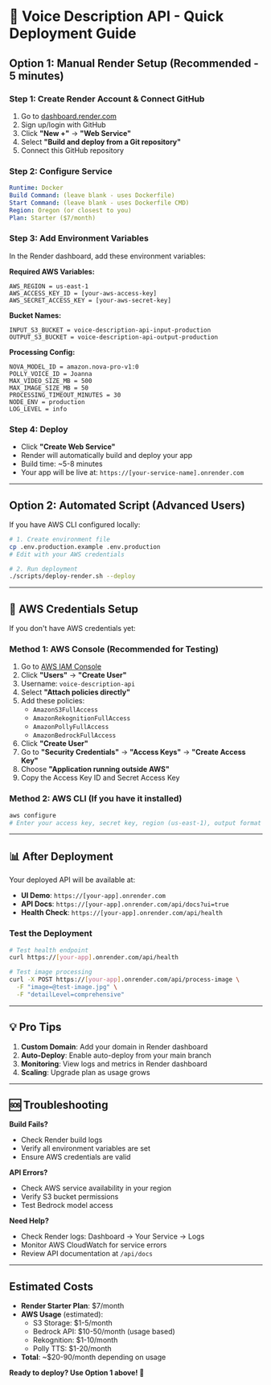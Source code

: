 # 🚀 Voice Description API - Quick Deployment Guide

## **Option 1: Manual Render Setup (Recommended - 5 minutes)**

### **Step 1: Create Render Account & Connect GitHub**
1. Go to [dashboard.render.com](https://dashboard.render.com)
2. Sign up/login with GitHub
3. Click **"New +"** → **"Web Service"**
4. Select **"Build and deploy from a Git repository"**
5. Connect this GitHub repository

### **Step 2: Configure Service**
```yaml
Runtime: Docker
Build Command: (leave blank - uses Dockerfile)
Start Command: (leave blank - uses Dockerfile CMD)
Region: Oregon (or closest to you)
Plan: Starter ($7/month)
```

### **Step 3: Add Environment Variables** 
In the Render dashboard, add these environment variables:

**Required AWS Variables:**
```
AWS_REGION = us-east-1
AWS_ACCESS_KEY_ID = [your-aws-access-key]
AWS_SECRET_ACCESS_KEY = [your-aws-secret-key]
```

**Bucket Names:**
```
INPUT_S3_BUCKET = voice-description-api-input-production
OUTPUT_S3_BUCKET = voice-description-api-output-production
```

**Processing Config:**
```
NOVA_MODEL_ID = amazon.nova-pro-v1:0
POLLY_VOICE_ID = Joanna
MAX_VIDEO_SIZE_MB = 500
MAX_IMAGE_SIZE_MB = 50
PROCESSING_TIMEOUT_MINUTES = 30
NODE_ENV = production
LOG_LEVEL = info
```

### **Step 4: Deploy**
- Click **"Create Web Service"**
- Render will automatically build and deploy your app
- Build time: ~5-8 minutes
- Your app will be live at: `https://[your-service-name].onrender.com`

---

## **Option 2: Automated Script (Advanced Users)**

If you have AWS CLI configured locally:

```bash
# 1. Create environment file
cp .env.production.example .env.production
# Edit with your AWS credentials

# 2. Run deployment
./scripts/deploy-render.sh --deploy
```

---

## **🔧 AWS Credentials Setup**

If you don't have AWS credentials yet:

### **Method 1: AWS Console (Recommended for Testing)**
1. Go to [AWS IAM Console](https://console.aws.amazon.com/iam/)
2. Click **"Users"** → **"Create User"**
3. Username: `voice-description-api`
4. Select **"Attach policies directly"**
5. Add these policies:
   - `AmazonS3FullAccess`
   - `AmazonRekognitionFullAccess` 
   - `AmazonPollyFullAccess`
   - `AmazonBedrockFullAccess`
6. Click **"Create User"**
7. Go to **"Security Credentials"** → **"Access Keys"** → **"Create Access Key"**
8. Choose **"Application running outside AWS"**
9. Copy the Access Key ID and Secret Access Key

### **Method 2: AWS CLI (If you have it installed)**
```bash
aws configure
# Enter your access key, secret key, region (us-east-1), output format (json)
```

---

## **📊 After Deployment**

Your deployed API will be available at:
- **UI Demo**: `https://[your-app].onrender.com`
- **API Docs**: `https://[your-app].onrender.com/api/docs?ui=true`
- **Health Check**: `https://[your-app].onrender.com/api/health`

### **Test the Deployment**
```bash
# Test health endpoint
curl https://[your-app].onrender.com/api/health

# Test image processing
curl -X POST https://[your-app].onrender.com/api/process-image \
  -F "image=@test-image.jpg" \
  -F "detailLevel=comprehensive"
```

---

## **💡 Pro Tips**

1. **Custom Domain**: Add your domain in Render dashboard
2. **Auto-Deploy**: Enable auto-deploy from your main branch
3. **Monitoring**: View logs and metrics in Render dashboard
4. **Scaling**: Upgrade plan as usage grows

---

## **🆘 Troubleshooting**

**Build Fails?**
- Check Render build logs
- Verify all environment variables are set
- Ensure AWS credentials are valid

**API Errors?**
- Check AWS service availability in your region
- Verify S3 bucket permissions
- Test Bedrock model access

**Need Help?**
- Check Render logs: Dashboard → Your Service → Logs
- Monitor AWS CloudWatch for service errors
- Review API documentation at `/api/docs`

---

## **Estimated Costs**

- **Render Starter Plan**: $7/month
- **AWS Usage** (estimated):
  - S3 Storage: $1-5/month
  - Bedrock API: $10-50/month (usage based)
  - Rekognition: $1-10/month
  - Polly TTS: $1-20/month
- **Total**: ~$20-90/month depending on usage

**Ready to deploy? Use Option 1 above! 🚀**